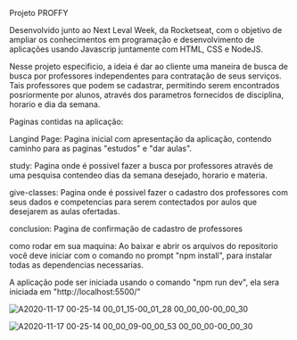 Projeto PROFFY

Desenvolvido junto ao Next Leval Week, da Rocketseat, com o objetivo de ampliar os conhecimentos em programação e desenvolvimento de aplicações usando Javascrip juntamente com HTML, CSS e NodeJS.

Nesse projeto especificio, a ideia é dar ao cliente uma maneira de busca de busca por professores independentes para contratação de seus serviços. Tais professores que podem se cadastrar, permitindo serem encontrados posriormente por alunos, através dos parametros fornecidos de disciplina, horario e dia da semana.

Paginas contidas na aplicação:

Langind Page: Pagina inicial com apresentação da aplicação, contendo caminho para as paginas "estudos" e "dar aulas".

study: Pagina onde é possivel fazer a busca por professores através de uma pesquisa contendeo dias da semana desejado, horario e materia.

give-classes: Pagina onde é possivel fazer o cadastro dos professores com seus dados e competencias para serem contectados por aulos que desejarem as aulas ofertadas.

conclusion: Pagina de confirmação de cadastro de professores 


como rodar em sua maquina:
Ao baixar e abrir os arquivos do repositorio você deve iniciar com o comando no prompt "npm install", para instalar todas as dependencias necessarias.

A aplicação pode ser iniciada usando o comando "npm run dev", ela sera iniciada em "http://localhost:5500/"


![A2020-11-17 00-25-14 00_01_15-00_01_28 00_00_00-00_00_30](https://user-images.githubusercontent.com/66925214/99343427-a2edbb00-286c-11eb-98d6-8de5f72362eb.gif)

![A2020-11-17 00-25-14 00_00_09-00_00_53 00_00_00-00_00_30](https://user-images.githubusercontent.com/66925214/99343456-b567f480-286c-11eb-882a-3cc3981de1b1.gif)

